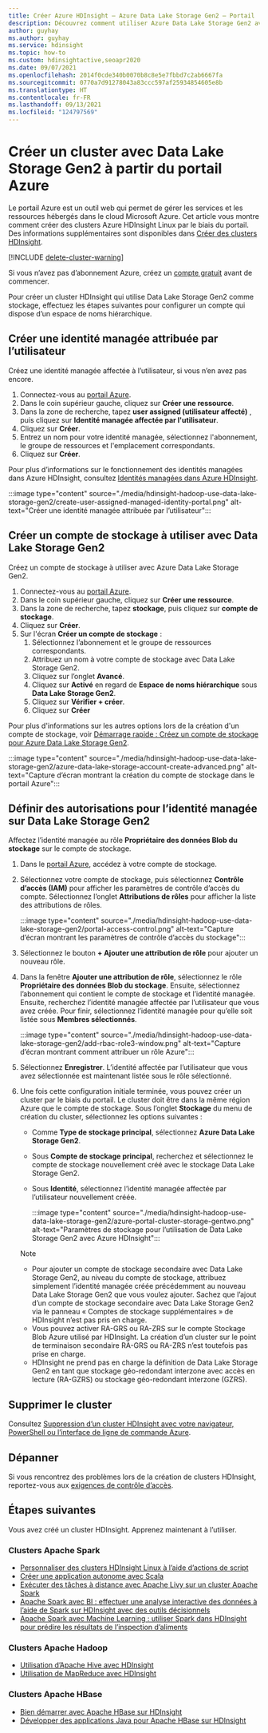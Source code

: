 ```yaml
---
title: Créer Azure HDInsight – Azure Data Lake Storage Gen2 – Portail
description: Découvrez comment utiliser Azure Data Lake Storage Gen2 avec des clusters Azure HDInsight à partir du portail.
author: guyhay
ms.author: guyhay
ms.service: hdinsight
ms.topic: how-to
ms.custom: hdinsightactive,seoapr2020
ms.date: 09/07/2021
ms.openlocfilehash: 2014f0cde340b0070b8c8e5e7fbbd7c2ab6667fa
ms.sourcegitcommit: 0770a7d91278043a83ccc597af25934854605e8b
ms.translationtype: HT
ms.contentlocale: fr-FR
ms.lasthandoff: 09/13/2021
ms.locfileid: "124797569"
---
```

# <a name="create-a-cluster-with-data-lake-storage-gen2-using-the-azure-portal"></a>Créer un cluster avec Data Lake Storage Gen2 à partir du portail Azure

Le portail Azure est un outil web qui permet de gérer les services et les ressources hébergés dans le cloud Microsoft Azure. Cet article vous montre comment créer des clusters Azure HDInsight Linux par le biais du portail. Des informations supplémentaires sont disponibles dans [Créer des clusters HDInsight](./hdinsight-hadoop-provision-linux-clusters.md).

[!INCLUDE [delete-cluster-warning](includes/hdinsight-delete-cluster-warning.md)]

Si vous n’avez pas d’abonnement Azure, créez un [compte gratuit](https://azure.microsoft.com/free/?WT.mc_id=A261C142F) avant de commencer.

Pour créer un cluster HDInsight qui utilise Data Lake Storage Gen2 comme stockage, effectuez les étapes suivantes pour configurer un compte qui dispose d’un espace de noms hiérarchique.

## <a name="create-a-user-assigned-managed-identity"></a>Créer une identité managée attribuée par l’utilisateur

Créez une identité managée affectée à l’utilisateur, si vous n’en avez pas encore.

1. Connectez-vous au [portail Azure](https://portal.azure.com).
1. Dans le coin supérieur gauche, cliquez sur **Créer une ressource**.
1. Dans la zone de recherche, tapez **user assigned (utilisateur affecté)** , puis cliquez sur **Identité managée affectée par l'utilisateur**.
1. Cliquez sur **Créer**.
1. Entrez un nom pour votre identité managée, sélectionnez l'abonnement, le groupe de ressources et l'emplacement correspondants.
1. Cliquez sur **Créer**.

Pour plus d’informations sur le fonctionnement des identités managées dans Azure HDInsight, consultez [Identités managées dans Azure HDInsight](hdinsight-managed-identities.md).

:::image type="content" source="./media/hdinsight-hadoop-use-data-lake-storage-gen2/create-user-assigned-managed-identity-portal.png" alt-text="Créer une identité managée attribuée par l’utilisateur":::

## <a name="create-a-storage-account-to-use-with-data-lake-storage-gen2"></a>Créer un compte de stockage à utiliser avec Data Lake Storage Gen2

Créez un compte de stockage à utiliser avec Azure Data Lake Storage Gen2.

1. Connectez-vous au [portail Azure](https://portal.azure.com).
1. Dans le coin supérieur gauche, cliquez sur **Créer une ressource**.
1. Dans la zone de recherche, tapez **stockage**, puis cliquez sur **compte de stockage**.
1. Cliquez sur **Créer**.
1. Sur l'écran **Créer un compte de stockage** :
    1. Sélectionnez l’abonnement et le groupe de ressources correspondants.
    1. Attribuez un nom à votre compte de stockage avec Data Lake Storage Gen2.
    1. Cliquez sur l’onglet **Avancé**.
    1. Cliquez sur **Activé** en regard de **Espace de noms hiérarchique** sous **Data Lake Storage Gen2**.
    1. Cliquez sur **Vérifier + créer**.
    1. Cliquez sur **Créer**

Pour plus d'informations sur les autres options lors de la création d'un compte de stockage, voir [Démarrage rapide : Créez un compte de stockage pour Azure Data Lake Storage Gen2](../storage/blobs/create-data-lake-storage-account.md).

:::image type="content" source="./media/hdinsight-hadoop-use-data-lake-storage-gen2/azure-data-lake-storage-account-create-advanced.png" alt-text="Capture d’écran montrant la création du compte de stockage dans le portail Azure":::

## <a name="set-up-permissions-for-the-managed-identity-on-the-data-lake-storage-gen2"></a>Définir des autorisations pour l’identité managée sur Data Lake Storage Gen2

Affectez l’identité managée au rôle **Propriétaire des données Blob du stockage** sur le compte de stockage.

1. Dans le [portail Azure](https://portal.azure.com), accédez à votre compte de stockage.
1. Sélectionnez votre compte de stockage, puis sélectionnez **Contrôle d’accès (IAM)** pour afficher les paramètres de contrôle d’accès du compte. Sélectionnez l’onglet **Attributions de rôles** pour afficher la liste des attributions de rôles.

    :::image type="content" source="./media/hdinsight-hadoop-use-data-lake-storage-gen2/portal-access-control.png" alt-text="Capture d’écran montrant les paramètres de contrôle d’accès du stockage":::

1. Sélectionnez le bouton **+ Ajouter une attribution de rôle** pour ajouter un nouveau rôle.
1. Dans la fenêtre **Ajouter une attribution de rôle**, sélectionnez le rôle **Propriétaire des données Blob du stockage**. Ensuite, sélectionnez l’abonnement qui contient le compte de stockage et l’identité managée. Ensuite, recherchez l’identité managée affectée par l’utilisateur que vous avez créée. Pour finir, sélectionnez l’identité managée pour qu’elle soit listée sous **Membres sélectionnés**.

    :::image type="content" source="./media/hdinsight-hadoop-use-data-lake-storage-gen2/add-rbac-role3-window.png" alt-text="Capture d’écran montrant comment attribuer un rôle Azure":::

1. Sélectionnez **Enregistrer**. L’identité affectée par l’utilisateur que vous avez sélectionnée est maintenant listée sous le rôle sélectionné.
1. Une fois cette configuration initiale terminée, vous pouvez créer un cluster par le biais du portail. Le cluster doit être dans la même région Azure que le compte de stockage. Sous l’onglet **Stockage** du menu de création du cluster, sélectionnez les options suivantes :

    * Comme **Type de stockage principal**, sélectionnez **Azure Data Lake Storage Gen2**.
    * Sous **Compte de stockage principal**, recherchez et sélectionnez le compte de stockage nouvellement créé avec le stockage Data Lake Storage Gen2.

    * Sous **Identité**, sélectionnez l’identité managée affectée par l’utilisateur nouvellement créée.

        :::image type="content" source="./media/hdinsight-hadoop-use-data-lake-storage-gen2/azure-portal-cluster-storage-gentwo.png" alt-text="Paramètres de stockage pour l’utilisation de Data Lake Storage Gen2 avec Azure HDInsight":::

    > [!NOTE]
    > * Pour ajouter un compte de stockage secondaire avec Data Lake Storage Gen2, au niveau du compte de stockage, attribuez simplement l’identité managée créée précédemment au nouveau Data Lake Storage Gen2 que vous voulez ajouter. Sachez que l’ajout d’un compte de stockage secondaire avec Data Lake Storage Gen2 via le panneau « Comptes de stockage supplémentaires » de HDInsight n’est pas pris en charge.
    > * Vous pouvez activer RA-GRS ou RA-ZRS sur le compte Stockage Blob Azure utilisé par HDInsight. La création d’un cluster sur le point de terminaison secondaire RA-GRS ou RA-ZRS n’est toutefois pas prise en charge.
    > * HDInsight ne prend pas en charge la définition de Data Lake Storage Gen2 en tant que stockage géo-redondant interzone avec accès en lecture (RA-GZRS) ou stockage géo-redondant interzone (GZRS).

## <a name="delete-the-cluster"></a>Supprimer le cluster

Consultez [Suppression d’un cluster HDInsight avec votre navigateur, PowerShell ou l’interface de ligne de commande Azure](./hdinsight-delete-cluster.md).

## <a name="troubleshoot"></a>Dépanner

Si vous rencontrez des problèmes lors de la création de clusters HDInsight, reportez-vous aux [exigences de contrôle d’accès](./hdinsight-hadoop-customize-cluster-linux.md#access-control).

## <a name="next-steps"></a>Étapes suivantes

Vous avez créé un cluster HDInsight. Apprenez maintenant à l’utiliser.

### <a name="apache-spark-clusters"></a>Clusters Apache Spark

* [Personnaliser des clusters HDInsight Linux à l’aide d’actions de script](hdinsight-hadoop-customize-cluster-linux.md)
* [Créer une application autonome avec Scala](spark/apache-spark-create-standalone-application.md)
* [Exécuter des tâches à distance avec Apache Livy sur un cluster Apache Spark](spark/apache-spark-livy-rest-interface.md)
* [Apache Spark avec BI : effectuer une analyse interactive des données à l’aide de Spark sur HDInsight avec des outils décisionnels](spark/apache-spark-use-bi-tools.md)
* [Apache Spark avec Machine Learning : utiliser Spark dans HDInsight pour prédire les résultats de l’inspection d’aliments](spark/apache-spark-machine-learning-mllib-ipython.md)

### <a name="apache-hadoop-clusters"></a>Clusters Apache Hadoop

* [Utilisation d’Apache Hive avec HDInsight](hadoop/hdinsight-use-hive.md)
* [Utilisation de MapReduce avec HDInsight](hadoop/hdinsight-use-mapreduce.md)

### <a name="apache-hbase-clusters"></a>Clusters Apache HBase

* [Bien démarrer avec Apache HBase sur HDInsight](hbase/apache-hbase-tutorial-get-started-linux.md)
* [Développer des applications Java pour Apache HBase sur HDInsight](hbase/apache-hbase-build-java-maven-linux.md)

